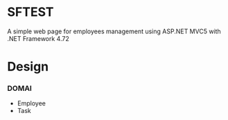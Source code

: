 # SFTEST
A simple web page for employees management using ASP.NET MVC5 with .NET Framework 4.72

# Design

### DOMAI
* Employee
* Task

